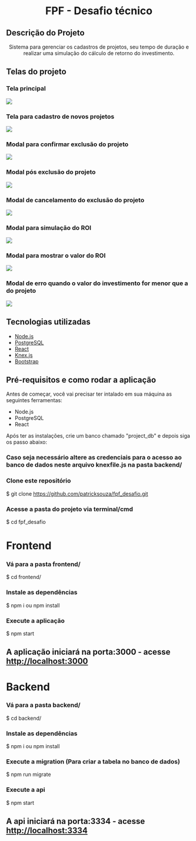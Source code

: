 <h1 align="center">FPF - Desafio técnico</h1>

## Descrição do Projeto
<p align="center">Sistema para gerenciar os cadastros de projetos, seu tempo de duração e realizar uma simulação do cálculo de retorno do investimento.</p>


## Telas do projeto

### Tela principal

<img src="./project_images/tela_tabela_dinamica_edit.PNG">

### Tela para cadastro de novos projetos

<img src="./project_images/tela_new_project.PNG">

### Modal para confirmar exclusão do projeto

<img src="./project_images/tela_dialog_delete.PNG">

### Modal pós exclusão do projeto

<img src="./project_images/tela_dialog_project_deleted.PNG">

### Modal de cancelamento do exclusão do projeto

<img src="./project_images/tela_dialog_delete_cancel.PNG">

### Modal para simulação do ROI

<img src="./project_images/tela_dialog.PNG">

### Modal para mostrar o valor do ROI

<img src="./project_images/tela_dialog_roi.PNG">

### Modal de erro quando o valor do investimento for menor que a do projeto

<img src="./project_images/tela_dialog_erro.PNG">


## Tecnologias utilizadas
- [Node.js](https://nodejs.org/en/)
- [PostgreSQL](https://www.postgresql.org/)
- [React](https://pt-br.reactjs.org/)
- [Knex.js](http://knexjs.org/)
- [Bootstrap](https://getbootstrap.com/)

## Pré-requisitos e como rodar a aplicação
Antes de começar, você vai precisar ter intalado em sua máquina as seguintes ferramentas:

- Node.js
- PostgreSQL
- React

Após ter as instalações, crie um banco chamado "project_db" e depois siga os passo abaixo:

### Caso seja necessário altere as credenciais para o acesso ao banco de dados neste arquivo knexfile.js na pasta backend/

### Clone este repositório
$ git clone <https://github.com/patricksouza/fpf_desafio.git>

### Acesse a pasta do projeto via terminal/cmd
$ cd fpf_desafio

# Frontend

### Vá para a pasta frontend/
$ cd frontend/

### Instale as dependências
$ npm i ou npm install

### Execute a aplicação
$ npm start

## A aplicação iniciará na porta:3000 - acesse <http://localhost:3000>

# Backend

### Vá para a pasta backend/

$ cd backend/

### Instale as dependências

$ npm i ou npm install

### Execute a migration (Para criar a tabela no banco de dados)

$ npm run migrate 

### Execute a api 

$ npm start

## A api iniciará na porta:3334 - acesse <http://localhost:3334>
